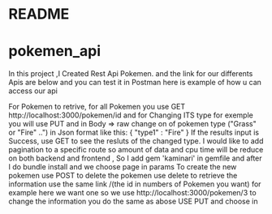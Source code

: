 # README


# pokemen_api
In this project ,I Created Rest Api Pokemen. and the link for our differents Apis are below and you can test it in Postman here is example of how u can access our api

For Pokemen to retrive, for all Pokemen  you use GET
http://localhost:3000/pokemen/id and for Changing ITS type for exemple you will use PUT and in Body => raw change on of pokemen type ("Grass" or "Fire" ..") in Json format like this: { "type1" : "Fire" }
If the results input is Success, use GET to see the resluts of the changed type.
I would like to add pagination to a specific route so amount of data and cpu time will be reduce on both backend and frontend , So I add gem 'kaminari' in gemfile and after I do bundle install 
and we choose page in params
To create the new pokemen  use POST 
to delete the pokemen use delete
to retrieve the information use the same link /(the id in numbers of Pokemen you want) for example here we want one so we use http://localhost:3000/pokemen/3 to change the information you do the same as abose USE PUT and choose in 




